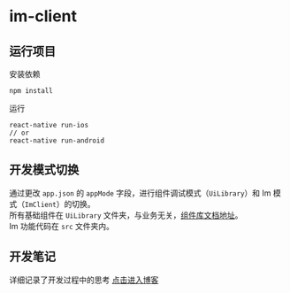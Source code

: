 # im-client
## 运行项目
安装依赖
```shell
npm install
```
运行
```shell
react-native run-ios
// or
react-native run-android
```

## 开发模式切换
通过更改 `app.json` 的 `appMode` 字段，进行组件调试模式（`UiLibrary`）和 Im 模式（`ImClient`）的切换。  
所有基础组件在 `UiLibrary` 文件夹，与业务无关，[组件库文档地址](https://github.com/plusmancn/im-client/blob/master/UiLibrary/README.md)。  
Im 功能代码在 `src` 文件夹内。

## 开发笔记
详细记录了开发过程中的思考 [点击进入博客](https://github.com/plusmancn/plusmancn.github.com)
